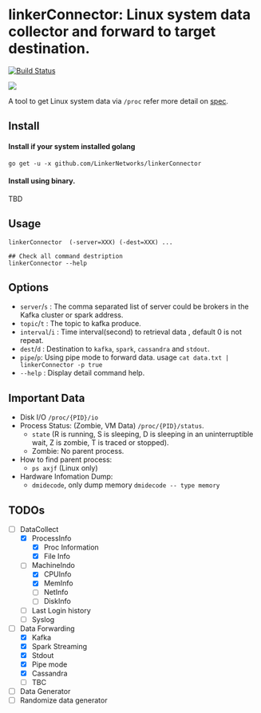 linkerConnector: Linux system data collector and forward to target destination.
======================
[![Build Status](https://travis-ci.org/LinkerNetworks/linkerConnector.svg)](https://travis-ci.org/LinkerNetworks/linkerConnector)

[![](https://goreportcard.com/badge/github.com/LinkerNetworks/linkerConnector)](https://goreportcard.com/report/github.com/LinkerNetworks/linkerConnector)

A tool to get Linux system data via `/proc` refer more detail on [spec](http://www.mjmwired.net/kernel/Documentation/filesystems/proc.txt).


Install
--------------

#### Install if your system installed golang 

```
go get -u -x github.com/LinkerNetworks/linkerConnector
```

#### Install using binary.

TBD

Usage
---------------------

```
linkerConnector  (-server=XXX) (-dest=XXX) ...

## Check all command destription
linkerConnector --help
```    

Options
---------------

- `server`/`s` : The comma separated list of server could be brokers in the Kafka cluster or spark address.
- `topic`/`t` : The topic to kafka produce.
- `interval`/`i` : Time interval(second) to retrieval data , default 0 is not repeat.
- `dest`/`d` : Destination to `kafka`, `spark`, `cassandra` and `stdout`.
- `pipe`/`p`: Using pipe mode to forward data. usage `cat data.txt | linkerConnector -p true`
- `--help` : Display detail command help.

Important Data
---------------

- Disk I/O `/proc/{PID}/io`
- Process Status: (Zombie, VM Data) `/proc/{PID}/status`.
  - `state` (R is running, S is sleeping, D is sleeping in an uninterruptible wait, Z is zombie, T is traced or stopped).
  - Zombie: No parent process.
- How to find parent process:
  -  `ps axjf` (Linux only)
- Hardware Infomation Dump:
  - `dmidecode`, only dump memory `dmidecode -- type memory` 

TODOs
---------------

- [ ] DataCollect
	- [X] ProcessInfo
		- [X] Proc Information
		- [X] File Info
	- [ ] MachineIndo
		- [X] CPUInfo
		- [X] MemInfo
		- [ ] NetInfo
		- [ ] DiskInfo
	- [ ] Last Login history
	- [ ] Syslog
- [ ] Data Forwarding
	- [X] Kafka
	- [X] Spark Streaming
	- [X] Stdout
	- [X] Pipe mode
	- [X] Cassandra
	- [ ] TBC
- [ ] Data Generator
- [ ] Randomize data generator
